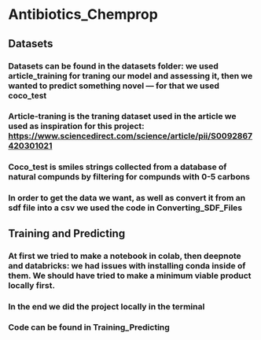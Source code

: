 # Antibiotics_Chemprop

## Datasets 

### Datasets can be found in the datasets folder: we used article_training for traning our model and assessing it, then we wanted to predict something novel — for that we used coco_test

### Article-traning is the traning dataset used in the article we used as inspiration for this project: https://www.sciencedirect.com/science/article/pii/S0092867420301021 

### Coco_test is smiles strings collected from a database of natural compunds by filtering for compunds with 0-5 carbons
### In order to get the data we want, as well as convert it from an sdf file into a csv we used the code in Converting_SDF_Files

## Training and Predicting

### At first we tried to make a notebook in colab, then deepnote and databricks: we had issues with installing conda inside of them. We should have tried to make a minimum viable product locally first. 

### In the end we did the project locally in the terminal 

### Code can be found in Training_Predicting
